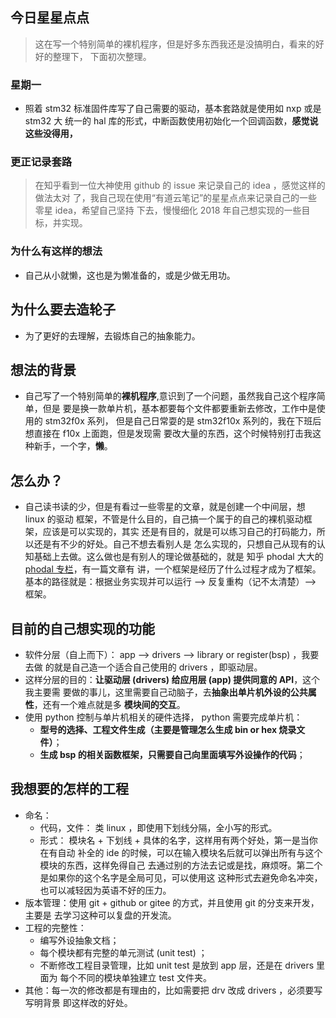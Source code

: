 
## 今日星星点点
> 这在写一个特别简单的裸机程序，但是好多东西我还是没搞明白，看来的好好的整理下，
下面初次整理。

### 星期一
* 照着 stm32 标准固件库写了自己需要的驱动，基本套路就是使用如 nxp 或是 stm32 大
统一的 hal 库的形式，中断函数使用初始化一个回调函数，**感觉说这些没得用，**

### 更正记录套路
> 在知乎看到一位大神使用 github 的 issue 来记录自己的 idea ，感觉这样的做法太对
了，我自己现在使用“有道云笔记”的星星点点来记录自己的一些零星 idea，希望自己坚持
下去，慢慢细化 2018 年自己想实现的一些目标，并实现。

### 为什么有这样的想法
* 自己从小就懒，这也是为懒准备的，或是少做无用功。

## 为什么要去造轮子
* 为了更好的去理解，去锻炼自己的抽象能力。

## 想法的背景
* 自己写了一个特别简单的**裸机程序**,意识到了一个问题，虽然我自己这个程序简单，但是
要是换一款单片机，基本都要每个文件都要重新去修改，工作中是使用的 stm32f0x 系列，
但是自己日常耍的是 stm32f10x 系列的，我在下班后想直接在 f10x 上面跑，但是发现需
要改大量的东西，这个时候特别打击我这种新手，一个字，**懒**。

## 怎么办？
* 自己读书读的少，但是有看过一些零星的文章，就是创建一个中间层，想 linux 的驱动
框架，不管是什么目的，自己搞一个属于的自己的裸机驱动框架，应该是可以实现的，其实
还是有目的，就是可以练习自己的打码能力，所以还是有不少的好处。自己不想去看别人是
怎么实现的，只想自己从现有的认知基础上去做。这么做也是有别人的理论做基础的，就是
知乎 phodal 大大的[phodal 专栏](https://zhuanlan.zhihu.com/phodal)，有一篇文章有
讲，一个框架是经历了什么过程才成为了框架。基本的路径就是：根据业务实现并可以运行
--> 反复重构（记不太清楚）--> 框架。

## 目前的自己想实现的功能
* 软件分层（自上而下）： app --> drivers --> library or register(bsp) ，我要去做
的就是自己造一个适合自己使用的 drivers ，即驱动层。
* 这样分层的目的：**让驱动层 (drivers) 给应用层 (app) 提供同意的 API**，这个我主要需
要做的事儿，这里需要自己动脑子，去**抽象出单片机外设的公共属性**，还有一个难点就是多
**模块间的交互**。
* 使用 python 控制与单片机相关的硬件选择， python 需要完成单片机：
    * **型号的选择、工程文件生成（主要是管理怎么生成 bin or hex 烧录文件）**；
    * **生成 bsp 的相关函数框架，只需要自己向里面填写外设操作的代码**；

## 我想要的怎样的工程
* 命名：
    * 代码，文件： 类 linux ，即使用下划线分隔，全小写的形式。
    * 形式： 模块名 + 下划线 + 具体的名字，这样用有两个好处，第一是当你在有自动
补全的 ide 的时候，可以在输入模块名后就可以弹出所有与这个模块的东西，这样免得自己
去通过别的方法去记或是找，麻烦呀。第二个是如果你的这个名字是全局可见，可以使用这
这种形式去避免命名冲突，也可以减轻因为英语不好的压力。
* 版本管理：使用 git + github or gitee 的方式，并且使用 git 的分支来开发，主要是
去学习这种可以复盘的开发流。
* 工程的完整性：
    * 编写外设抽象文档；
    * 每个模块都有完整的单元测试 (unit test) ；
    * 不断修改工程目录管理，比如 unit test 是放到 app 层，还是在 drivers 里面为
每个不同的模块单独建立 test 文件夹。
* 其他：每一次的修改都是有理由的，比如需要把 drv 改成 drivers ，必须要写写明背景
即这样改的好处。

